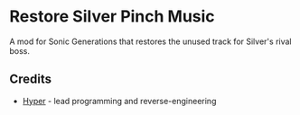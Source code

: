 # Restore Silver Pinch Music
A mod for Sonic Generations that restores the unused track for Silver's rival boss.

## Credits
- [Hyper](https://github.com/HyperBE32) - lead programming and reverse-engineering